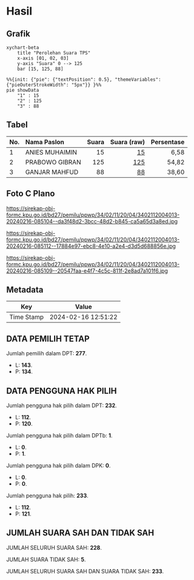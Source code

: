 # Hasil

## Grafik

```mermaid
xychart-beta
    title "Perolehan Suara TPS"
    x-axis [01, 02, 03]
    y-axis "Suara" 0 --> 125
    bar [15, 125, 88]
```

```mermaid
%%{init: {"pie": {"textPosition": 0.5}, "themeVariables": {"pieOuterStrokeWidth": "5px"}} }%%
pie showData
    "1" : 15
    "2" : 125
    "3" : 88
```

## Tabel

| No. | Nama Paslon    | Suara | Suara (raw) | Persentase |
|:--- |:-------------- | -----:| -----------:| ----------:|
| 1   | ANIES MUHAIMIN | 15    | [15][p-1]   | 6,58       |
| 2   | PRABOWO GIBRAN | 125   | [125][p-2]  | 54,82      |
| 3   | GANJAR MAHFUD  | 88    | [88][p-3]   | 38,60      |


[p-1]: https://github.com/gigit-pemilu/pemilu-2024-34-di-yogyakarta/blob/main/pilpres/hitung-suara/sub/34-di-yogyakarta/sub/02-bantul/sub/11-dlingo/sub/2004-temuwuh/sub/013-tps/sub/paslon-1.txt
[p-2]: https://github.com/gigit-pemilu/pemilu-2024-34-di-yogyakarta/blob/main/pilpres/hitung-suara/sub/34-di-yogyakarta/sub/02-bantul/sub/11-dlingo/sub/2004-temuwuh/sub/013-tps/sub/paslon-2.txt
[p-3]: https://github.com/gigit-pemilu/pemilu-2024-34-di-yogyakarta/blob/main/pilpres/hitung-suara/sub/34-di-yogyakarta/sub/02-bantul/sub/11-dlingo/sub/2004-temuwuh/sub/013-tps/sub/paslon-3.txt

## Foto C Plano

https://sirekap-obj-formc.kpu.go.id/bd27/pemilu/ppwp/34/02/11/20/04/3402112004013-20240216-085104--da3f48d2-3bcc-48d2-b845-ca5a65d3a8ed.jpg

https://sirekap-obj-formc.kpu.go.id/bd27/pemilu/ppwp/34/02/11/20/04/3402112004013-20240216-085112--17884e97-ebc8-4e10-a2e4-d3d5d688856e.jpg

https://sirekap-obj-formc.kpu.go.id/bd27/pemilu/ppwp/34/02/11/20/04/3402112004013-20240216-085109--20547faa-e4f7-4c5c-811f-2e8ad7a101f6.jpg


## Metadata

| Key        | Value               |
| ---------- | ------------------- |
| Time Stamp | 2024-02-16 12:51:22 |


## DATA PEMILIH TETAP

Jumlah pemilih dalam DPT: **277**.
 * L: **143**.
 * P: **134**.

## DATA PENGGUNA HAK PILIH

Jumlah pengguna hak pilih dalam DPT: **232**.
 * L: **112**.
 * P: **120**.

Jumlah pengguna hak pilih dalam DPTb: **1**.
 * L: **0**.
 * P: **1**.

Jumlah pengguna hak pilih dalam DPK: **0**.
 * L: **0**.
 * P: **0**.

Jumlah pengguna hak pilih: **233**.
 * L: **112**.
 * P: **121**.

## JUMLAH SUARA SAH DAN TIDAK SAH

JUMLAH SELURUH SUARA SAH: **228**.

JUMLAH SUARA TIDAK SAH: **5**.

JUMLAH SELURUH SUARA SAH DAN SUARA TIDAK SAH: **233**.



